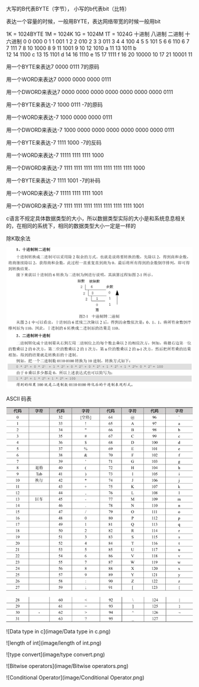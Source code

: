 大写的B代表BYTE（字节）， 小写的b代表bit（比特）

表达一个容量的时候，一般用BYTE，表达网络带宽的时候一般用bit



1K = 1024BYTE
1M = 1024K
1G = 1024M
1T = 1024G
十进制	八进制	二进制	十六进制
0	0	000	0
1	1	001	1
2	2	010	2
3	3	011	3
4	4	100	4
5	5	101	5
6	6	110	6
7	7	111	7
8	10	1000	8
9	11	1001	9
10	12	1010	a
11	13	1011	b  
12	14	1100	c
13	15	1101	d
14	16	1110	e
15	17	1111	f
16	20	10000	10
17	21	10001	11



用一个BYTE来表达7
0000 0111   7的原码

用一个WORD来表达7
0000 0000 0000 0111

用一个DWORD来表达7
0000 0000 0000 0000 0000 0000 0000 0111

用一个BYTE来表达-7
1000 0111   -7的原码

用一个WORD来表达-7
1000 0000 0000 0111

用一个DWORD来表达-7
1000 0000 0000 0000 0000 0000 0000 0111



用一个BYTE来表达-7
1111 1000   -7的反码

用一个WORD来表达-7
11111 1111 1111 1000

用一个DWORD来表达-7
1111 1111 1111 1111 1111 1111 1111 1000


用一个BYTE来表达-7
1111 1001   -7的补码

用一个WORD来表达-7
11111 1111 1111 1001

用一个DWORD来表达-7
1111 1111 1111 1111 1111 1111 1111 1001



c语言不规定具体数据类型的大小，所以数据类型实际的大小是和系统息息相关的，在相同的系统下，相同的数据类型大小一定是一样的



除K取余法

![decimalism2binary](image/decimalism2binary.png)



ASCII 码表

![ASCII_1](image/ASCII_1.png)

![ASCII_2](image/ASCII_2.png)





![Data type in c](image/Data type in c.png)



![length of int](image/length of int.png)





![type convert](image/type convert.png)





![Bitwise operators](image/Bitwise operators.png)





![Conditional Operator](image/Conditional Operator.png)

























